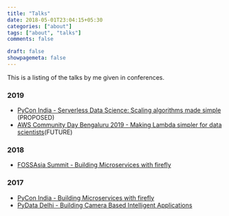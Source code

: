 ```yaml
---
title: "Talks"
date: 2018-05-01T23:04:15+05:30
categories: ["about"]
tags: ["about", "talks"]
comments: false

draft: false
showpagemeta: false
---
```



This is a listing of the talks by me given in conferences.

<h3>2019</h3>
<ul>
    <li><a href="/talk/2019/pyconindia" target=_blank>PyCon India - Serverless Data Science: Scaling algorithms made simple</a> (PROPOSED)</li>
    <li><a href="/talk/2019/awscdblr" target=_blank>AWS Community Day Bengaluru 2019 - Making Lambda simpler for data scientists</a>(FUTURE)</li>
</ul>

<h3>2018</h3>
<ul>
    <li><a href="/talk/2018/fossasiasummit" target=_blank>FOSSAsia Summit - Building Microservices with firefly</a></li>
</ul>

<h3>2017</h3>
<ul>
    <li><a href="/talk/2017/pyconindia" target=_blank>PyCon India - Building Microservices with firefly</a></li>
    <li><a href="/talk/2017/pydatadelhi" target=_blank>PyData Delhi - Building Camera Based Intelligent Applications</a></li>
</ul>
